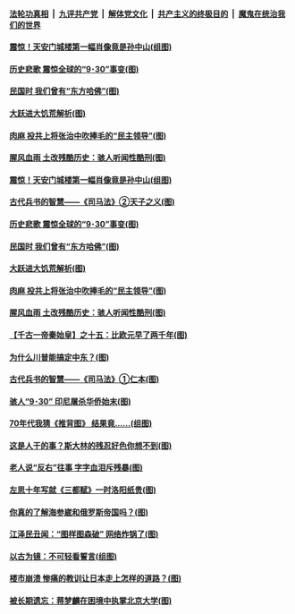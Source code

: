 ####  [法轮功真相](../../../../basic/blob/master/README.md?t=10010031) &nbsp;|&nbsp; [九评共产党](../../../../9ping.md/blob/master/README.md?t=10010031) &nbsp;|&nbsp; [解体党文化](../../../../jtdwh.md/blob/master/README.md?t=10010031)  &nbsp;|&nbsp; [共产主义的终极目的](../../../../gczydzjmd.md/blob/master/README.md?t=10010031) &nbsp;|&nbsp; [魔鬼在统治我们的世界](../../../../mgztzwmdsj.md/blob/master/README.md?t=10010031) 

#### [震惊！天安门城楼第一幅肖像竟是孙中山(组图)](../pages/p6/947523.md?t=10010031) 

#### [历史悲歌 震惊全球的“9･30”事变(图)](../pages/p6/930030.md?t=10010031) 

#### [民国时 我们曾有“东方哈佛”(图)](../pages/p6/947030.md?t=10010031) 

#### [大跃进大饥荒解析(图)](../pages/p6/947514.md?t=10010031) 

#### [肉麻 投共上将张治中吹捧毛的“民主领导”(图)](../pages/p6/947026.md?t=10010031) 

#### [腥风血雨 土改残酷历史：骇人听闻性酷刑(图)](../pages/p6/947521.md?t=10010031) 

#### [震惊！天安门城楼第一幅肖像竟是孙中山(组图)](../pages/p6/947523.md?t=10010031) 

#### [古代兵书的智慧——《司马法》②天子之义(图)](../pages/p6/947110.md?t=10010031) 

#### [历史悲歌 震惊全球的“9･30”事变(图)](../pages/p6/930030.md?t=10010031) 

#### [民国时 我们曾有“东方哈佛”(图)](../pages/p6/947030.md?t=10010031) 

#### [大跃进大饥荒解析(图)](../pages/p6/947514.md?t=10010031) 

#### [肉麻 投共上将张治中吹捧毛的“民主领导”(图)](../pages/p6/947026.md?t=10010031) 

#### [腥风血雨 土改残酷历史：骇人听闻性酷刑(图)](../pages/p6/947521.md?t=10010031) 

#### [【千古一帝秦始皇】之十五：比欧元早了两千年(图)](../pages/p6/945193.md?t=10010031) 

#### [为什么川普能搞定中东？(图)](../pages/p6/946885.md?t=10010031) 

#### [古代兵书的智慧——《司马法》①仁本(图)](../pages/p6/947109.md?t=10010031) 

#### [骇人“9･30” 印尼屠杀华侨始末(图)](../pages/p6/930029.md?t=10010031) 

#### [70年代我猜《推背图》 结果竟……(组图)](../pages/p6/947027.md?t=10010031) 

#### [这是人干的事？斯大林的残忍好色你想不到(图)](../pages/p6/946534.md?t=10010031) 

#### [老人说“反右”往事 字字血泪斥残暴(图)](../pages/p6/946909.md?t=10010031) 

#### [左思十年写就《三都赋》一时洛阳纸贵(图)](../pages/p6/946833.md?t=10010031) 

#### [你真的了解海参崴和俄罗斯帝国吗？(图)](../pages/p6/945242.md?t=10010031) 

#### [江泽民丑闻：“图样图森破” 网络炸锅了(图)](../pages/p6/945661.md?t=10010031) 

#### [以古为镜：不可轻看誓言(组图)](../pages/p6/947154.md?t=10010031) 

#### [楼市崩溃 惨痛的教训让日本走上怎样的道路？(图)](../pages/p6/947218.md?t=10010031) 

#### [被长期遗忘：蒋梦麟在困境中执掌北京大学(图)](../pages/p6/946663.md?t=10010031) 

